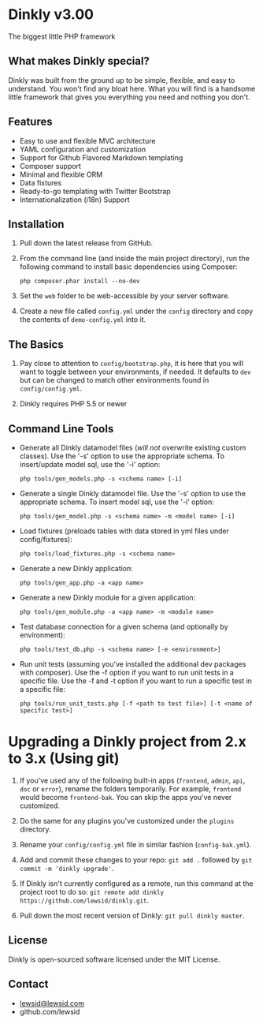 Dinkly v3.00
============

The biggest little PHP framework


What makes Dinkly special?
--------------------------

Dinkly was built from the ground up to be simple, flexible, and easy to understand. You won't find any bloat here. What you will find is a handsome little framework that gives you everything you need and nothing you don't.


Features
--------

- Easy to use and flexible MVC architecture
- YAML configuration and customization
- Support for Github Flavored Markdown templating
- Composer support
- Minimal and flexible ORM
- Data fixtures
- Ready-to-go templating with Twitter Bootstrap
- Internationalization (i18n) Support


Installation
------------

  1. Pull down the latest release from GitHub.

  2. From the command line (and inside the main project directory), run the following command to install basic dependencies using Composer:

      `php composer.phar install --no-dev`
      
  3. Set the `web` folder to be web-accessible by your server software.

  4. Create a new file called `config.yml` under the `config` directory and copy the contents of `demo-config.yml` into it.


The Basics
----------

  1. Pay close to attention to `config/bootstrap.php`, it is here that you will want to toggle between your environments, if needed. It defaults to `dev` but can be changed to match other environments found in `config/config.yml`.

  2. Dinkly requires PHP 5.5 or newer


Command Line Tools
------------------

  - Generate all Dinkly datamodel files (*will not* overwrite existing custom classes). Use the '-s' option to use the appropriate schema. To insert/update model sql, use the '-i' option:

    `php tools/gen_models.php -s <schema name> [-i]`

  - Generate a single Dinkly datamodel file. Use the '-s' option to use the appropriate schema. To insert model sql, use the '-i' option:

    `php tools/gen_model.php -s <schema name> -m <model name> [-i]`

  - Load fixtures (preloads tables with data stored in yml files under config/fixtures):

    `php tools/load_fixtures.php -s <schema name>`

  - Generate a new Dinkly application:

    `php tools/gen_app.php -a <app name>`

  - Generate a new Dinkly module for a given application:

    `php tools/gen_module.php -a <app name> -m <module name>`

  - Test database connection for a given schema (and optionally by environment):

    `php tools/test_db.php -s <schema name> [-e <environment>]`

  - Run unit tests (assuming you've installed the additional dev packages with composer). Use the -f option if you want to run unit tests in a specific file. Use the -f and -t option if you want to run a specific test in a specific file:

    `php tools/run_unit_tests.php [-f <path to test file>] [-t <name of specific test>]`


Upgrading a Dinkly project from 2.x to 3.x (Using git)
======================================================

1. If you've used any of the following built-in apps (`frontend`, `admin`, `api`, `doc` or `error`), rename the folders temporarily. For example,  `frontend` would become `frontend-bak`. You can skip the apps you've never customized.

2. Do the same for any plugins you've customized under the `plugins` directory.

3. Rename your `config/config.yml` file in similar fashion (`config-bak.yml`).

4. Add and commit these changes to your repo: `git add .` followed by `git commit -m 'dinkly upgrade'`.
 
5. If Dinkly isn't currently configured as a remote, run this command at the project root to do so: `git remote add dinkly https://github.com/lewsid/dinkly.git`.
 
6. Pull down the most recent version of Dinkly: `git pull dinkly master`.


License
-------

Dinkly is open-sourced software licensed under the MIT License.


Contact
-------

  - lewsid@lewsid.com
  - github.com/lewsid
